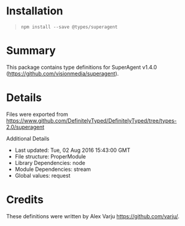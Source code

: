 # Installation
> `npm install --save @types/superagent`

# Summary
This package contains type definitions for SuperAgent v1.4.0 (https://github.com/visionmedia/superagent).

# Details
Files were exported from https://www.github.com/DefinitelyTyped/DefinitelyTyped/tree/types-2.0/superagent

Additional Details
 * Last updated: Tue, 02 Aug 2016 15:43:00 GMT
 * File structure: ProperModule
 * Library Dependencies: node
 * Module Dependencies: stream
 * Global values: request

# Credits
These definitions were written by Alex Varju <https://github.com/varju/>.
